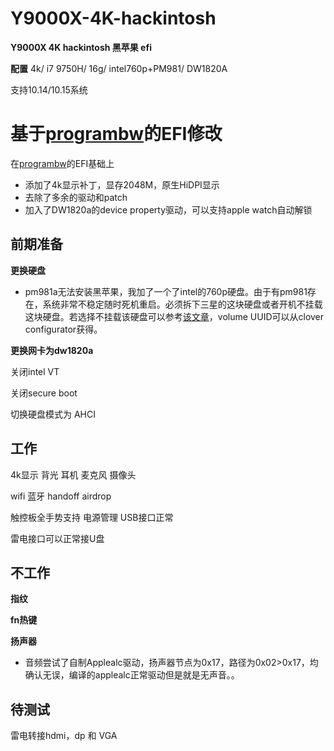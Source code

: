 # Y9000X-4K-hackintosh
**Y9000X 4K hackintosh 黑苹果 efi**

**配置** 4k/ i7 9750H/ 16g/ intel760p+PM981/ DW1820A

支持10.14/10.15系统

# 基于[programbw](https://github.com/programbw/y9000x)的EFI修改

在[programbw](https://github.com/programbw/y9000x)的EFI基础上

* 添加了4k显示补丁，显存2048M，原生HiDPI显示
* 去除了多余的驱动和patch
* 加入了DW1820a的device property驱动，可以支持apple watch自动解锁



前期准备
---

**更换硬盘**

* pm981a无法安装黑苹果，我加了一个了intel的760p硬盘。由于有pm981存在，系统非常不稳定随时死机重启。必须拆下三星的这块硬盘或者开机不挂载这块硬盘。若选择不挂载该硬盘可以参考[该文章](https://www.jianshu.com/p/38bc919f9138)，volume UUID可以从clover configurator获得。

**更换网卡为dw1820a**

关闭intel VT

关闭secure boot

切换硬盘模式为 AHCI


工作
---

4k显示 背光 耳机 麦克风 摄像头

wifi 蓝牙 handoff airdrop

触控板全手势支持 电源管理 USB接口正常

雷电接口可以正常接U盘

不工作
---

**指纹**

**fn热键**

**扬声器**

* 音频尝试了自制Applealc驱动，扬声器节点为0x17，路径为0x02>0x17，均确认无误，编译的applealc正常驱动但是就是无声音。。

待测试
---

雷电转接hdmi，dp 和 VGA


